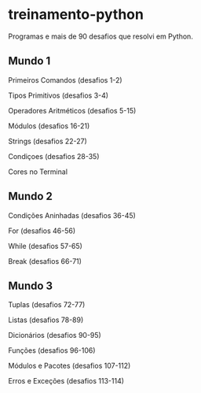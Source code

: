 # treinamento-python

Programas e mais de 90 desafios que resolvi em Python.

## Mundo 1 

Primeiros Comandos (desafios 1-2)

Tipos Primitivos (desafios 3-4)

Operadores Aritméticos (desafios 5-15)

Módulos (desafios 16-21)

Strings (desafios 22-27)

Condiçoes (desafios 28-35)

Cores no Terminal

## Mundo 2 

Condições Aninhadas (desafios 36-45)

For (desafios 46-56)

While (desafios 57-65)

Break (desafios 66-71)

## Mundo 3 

Tuplas (desafios 72-77)

Listas (desafios 78-89)

Dicionários (desafios 90-95)

Funções (desafios 96-106)

Módulos e Pacotes (desafios 107-112)

Erros e Exceções (desafios 113-114)